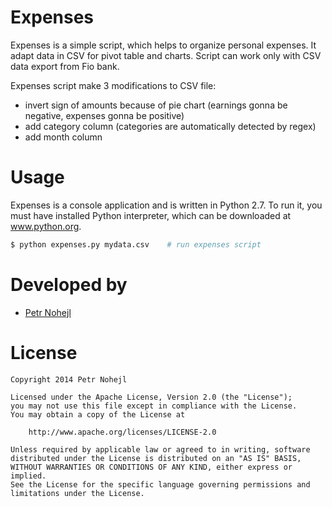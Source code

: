 Expenses
========

Expenses is a simple script, which helps to organize personal expenses.
It adapt data in CSV for pivot table and charts. Script can work only with
CSV data export from Fio bank.

Expenses script make 3 modifications to CSV file:

* invert sign of amounts because of pie chart (earnings gonna be negative,
  expenses gonna be positive)
* add category column (categories are automatically detected by regex)
* add month column


Usage
=====

Expenses is a console application and is written in Python 2.7. To run it,
you must have installed Python interpreter, which can be downloaded
at www.python.org.

```bash
$ python expenses.py mydata.csv    # run expenses script
```


Developed by
============

* [Petr Nohejl](http://petrnohejl.cz)


License
=======

    Copyright 2014 Petr Nohejl

    Licensed under the Apache License, Version 2.0 (the "License");
    you may not use this file except in compliance with the License.
    You may obtain a copy of the License at

        http://www.apache.org/licenses/LICENSE-2.0

    Unless required by applicable law or agreed to in writing, software
    distributed under the License is distributed on an "AS IS" BASIS,
    WITHOUT WARRANTIES OR CONDITIONS OF ANY KIND, either express or implied.
    See the License for the specific language governing permissions and
    limitations under the License.
